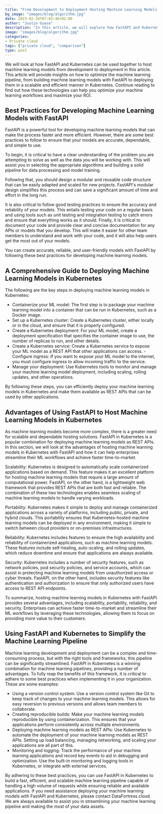 ```yaml
---
title: "From Development to Deployment Hosting Machine Learning Models with FastAPI in Kubernetes"
bg_image: "images/blog/algorithm.jpg"
date: 2023-02-26T07:03:46+02:00
author: "Justin Guese"
description: "In this article, we will explore how FastAPI and Kubernetes can be used together to host machine learning models from development to deployment."
image: "images/blog/algorithm.jpg"
categories:
- Private cloud
tags: ["private cloud", "comparison"]
type: post
---
```



We will look at how FastAPI and Kubernetes can be used together to host machine learning models from development to deployment in this article. This article will provide insights on how to optimize the machine learning pipeline, from building machine learning models with FastAPI to deploying them in a scalable and efficient manner in Kubernetes. Continue reading to find out how these technologies can help you optimize your machine learning workflows and maximize your ROI.

## Best Practices for Developing Machine Learning Models with FastAPI

FastAPI is a powerful tool for developing machine learning models that can make the process faster and more efficient. However, there are some best practices to follow to ensure that your models are accurate, dependable, and simple to use.

To begin, it is critical to have a clear understanding of the problem you are attempting to solve as well as the data you will be working with. This will assist you in selecting the appropriate algorithms and building a solid pipeline for data processing and model training.

Following that, you should design a modular and reusable code structure that can be easily adapted and scaled for new projects. FastAPI's modular design simplifies this process and can save a significant amount of time and effort in the long run.

It is also critical to follow good testing practices to ensure the accuracy and reliability of your models. This entails testing your code on a regular basis and using tools such as unit testing and integration testing to catch errors and ensure that everything works as it should.
Finally, it is critical to document your code and provide clear and concise documentation for any APIs or models that you develop. This will make it easier for other team members to understand and work with your code, and it will also help users get the most out of your models.

You can create accurate, reliable, and user-friendly models with FastAPI by following these best practices for developing machine learning models.

## A Comprehensive Guide to Deploying Machine Learning Models in Kubernetes

The following are the key steps in deploying machine learning models in Kubernetes:

- Containerize your ML model: The first step is to package your machine learning model into a container that can be run in Kubernetes, such as a Docker image.
- Set up a Kubernetes cluster: Create a Kubernetes cluster, either locally or in the cloud, and ensure that it is properly configured.
- Create a Kubernetes deployment: For your ML model, create a deployment specification that specifies the container image to use, the number of replicas to run, and other details.
- Create a Kubernetes service: Create a Kubernetes service to expose your ML model as a REST API that other applications can access.
-Configure ingress: If you want to expose your ML model to the internet, you must configure ingress to allow incoming traffic to the service.
- Manage your deployment: Use Kubernetes tools to monitor and manage your machine learning model deployment, including scaling, rolling updates, and other operations.

By following these steps, you can efficiently deploy your machine learning models in Kubernetes and make them available as REST APIs that can be used by other applications.

## Advantages of Using FastAPI to Host Machine Learning Models in Kubernetes

As machine learning models become more complex, there is a greater need for scalable and dependable hosting solutions. FastAPI in Kubernetes is a popular combination for deploying machine learning models as REST APIs. In this section, we will look at the advantages of hosting machine learning models in Kubernetes with FastAPI and how it can help enterprises streamline their ML workflows and achieve faster time-to-market.

Scalability: Kubernetes is designed to automatically scale containerized applications based on demand. This feature makes it an excellent platform for hosting machine learning models that require a large amount of computational power. FastAPI, on the other hand, is a lightweight web framework that provides REST APIs that are both fast and reliable. The combination of these two technologies enables seamless scaling of machine learning models to handle varying workloads.

Portability: Kubernetes makes it simple to deploy and manage containerized applications across a variety of platforms, including public, private, and hybrid clouds. This portability ensures that Kubernetes-hosted machine learning models can be deployed in any environment, making it simple to switch between cloud providers or on-premises infrastructures.

Reliability: Kubernetes includes features to ensure the high availability and reliability of containerized applications, such as machine learning models. These features include self-healing, auto-scaling, and rolling updates, which reduce downtime and ensure that applications are always available.

Security: Kubernetes includes a number of security features, such as network policies, pod security policies, and service accounts, which can assist in protecting machine learning models from unauthorized access or cyber threats. FastAPI, on the other hand, includes security features like authentication and authorization to ensure that only authorized users have access to REST API endpoints.

To summarize, hosting machine learning models in Kubernetes with FastAPI provides several advantages, including scalability, portability, reliability, and security. Enterprises can achieve faster time-to-market and streamline their ML workflows by leveraging these technologies, allowing them to focus on providing more value to their customers.

## Using FastAPI and Kubernetes to Simplify the Machine Learning Pipeline

Machine learning development and deployment can be a complex and time-consuming process, but with the right tools and frameworks, this pipeline can be significantly streamlined. FastAPI in Kubernetes is a winning combination for machine learning pipelines, providing a number of advantages. To fully reap the benefits of this framework, it is critical to adhere to some best practices when implementing it in your organization. These are some examples:

- Using a version control system: Use a version control system like Git to keep track of changes to your machine learning models. This allows for easy reversion to previous versions and allows team members to collaborate.
- Creating reproducible builds: Make your machine learning models reproducible by using containerization. This ensures that your applications perform consistently across multiple environments.
- Deploying machine learning models as REST APIs: Use Kubernetes to automate the deployment of your machine learning models as REST APIs. Setting up load balancing, managing networking, and scaling your applications are all part of this.
- Monitoring and logging: Track the performance of your machine learning applications and record key events to aid in debugging and optimization. Use the built-in monitoring and logging tools in Kubernetes, or integrate with external services.

By adhering to these best practices, you can use FastAPI in Kubernetes to build a fast, efficient, and scalable machine learning pipeline capable of handling a high volume of requests while ensuring reliable and available applications. If you need assistance deploying your machine learning models with FastAPI and Kubernetes, please contact DataFortress.cloud. We are always available to assist you in streamlining your machine learning pipeline and making the most of your data assets.






